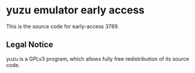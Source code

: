 yuzu emulator early access
=============

This is the source code for early-access 3789.

## Legal Notice

yuzu is a GPLv3 program, which allows fully free redistribution of its source code.